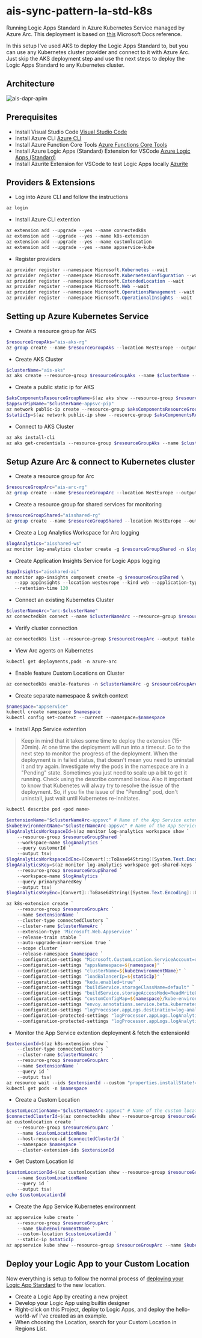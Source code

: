 # ais-sync-pattern-la-std-k8s

Running Logic Apps Standard in Azure Kubernetes Service managed by Azure Arc.
This deployment is based on [this](https://docs.microsoft.com/en-us/azure/app-service/manage-create-arc-environment?tabs=powershell#prerequisites) Microsoft Docs reference.

In this setup I've used AKS to deploy the Logic Apps Standard to, but you can use any Kubernetes cluster provider and connect to it with Azure Arc. Just skip the AKS deployment step and use the next steps to deploy the Logic Apps Standard to any Kubernetes cluster.

## Architecture

![ais-dapr-apim](docs/images/arch.png)

## Prerequisites

* Install Visual Studio Code [Visual Studio Code](https://code.visualstudio.com/download)
* Install Azure CLI [Azure CLI](https://docs.microsoft.com/nl-nl/cli/azure/install-azure-cli-windows?tabs=azure-cli)
* Install Azure Function Core Tools [Azure Functions Core Tools](https://github.com/Azure/azure-functions-core-tools)
* Install Azure Logic Apps (Standard) Extension for VSCode [Azure Logic Apps (Standard)](https://marketplace.visualstudio.com/items?itemName=ms-azuretools.vscode-azurelogicapps)
* Install Azurite Extension for VSCode to test Logic Apps locally [Azurite](https://marketplace.visualstudio.com/items?itemName=Azurite.azurite)

## Providers & Extensions

* Log into Azure CLI and follow the instructions

```ps1
az login
```

* Install Azure CLI extention

```ps1
az extension add --upgrade --yes --name connectedk8s
az extension add --upgrade --yes --name k8s-extension
az extension add --upgrade --yes --name customlocation
az extension add --upgrade --yes --name appservice-kube
```

* Register providers

```ps1
az provider register --namespace Microsoft.Kubernetes --wait
az provider register --namespace Microsoft.KubernetesConfiguration --wait
az provider register --namespace Microsoft.ExtendedLocation --wait
az provider register --namespace Microsoft.Web --wait
az provider register --namespace Microsoft.OperationsManagement --wait
az provider register --namespace Microsoft.OperationalInsights --wait
```

## Setting up Azure Kubernetes Service

* Create a resource group for AKS

```ps1
$resourceGroupAks="ais-aks-rg"
az group create --name $resourceGroupAks --location WestEurope --output table
```

* Create AKS Cluster

```ps1
$clusterName="ais-aks"
az aks create --resource-group $resourceGroupAks --name $clusterName --node-count 3 --enable-addons monitoring --generate-ssh-keys
```

* Create a public static ip for AKS

```ps1
$aksComponentsResourceGroupName=$(az aks show --resource-group $resourceGroupAks --name $clusterName --output tsv --query nodeResourceGroup)
$appsvcPipName="$clusterName-appsvc-pip"
az network public-ip create --resource-group $aksComponentsResourceGroupName --name $appsvcPipName --sku STANDARD
$staticIp=$(az network public-ip show --resource-group $aksComponentsResourceGroupName --name $appsvcPipName --output tsv --query ipAddress)
```

* Connect to AKS Cluster

```ps1
az aks install-cli
az aks get-credentials --resource-group $resourceGroupAks --name $clusterName
```

## Setup Azure Arc & connect to Kubernetes cluster

* Create a resource group for Arc

```ps1
$resourceGroupArc="ais-arc-rg"
az group create --name $resourceGroupArc --location WestEurope --output table
```

* Create a resource group for shared services for monitoring

```ps1
$resourceGroupShared="aisshared-rg"
az group create --name $resourceGroupShared --location WestEurope --output table
```

* Create a Log Analytics Workspace for Arc logging

```ps1
$logAnalytics="aisshared-ws"
az monitor log-analytics cluster create -g $resourceGroupShared -n $logAnalytics --sku-capacity 1000
```

* Create Application Insights Service for Logic Apps logging

```ps1
$appInsights="aisshared-ai"
az monitor app-insights component create -g $resourceGroupShared \
   --app appInsights --location westeurope --kind web --application-type web \
   --retention-time 120
```

* Connect an existing Kubernetes Cluster

```ps1
$clusterNameArc="arc-$clusterName"
az connectedk8s connect --name $clusterNameArc --resource-group $resourceGroupArc
```

* Verify cluster connection

```ps1
az connectedk8s list --resource-group $resourceGroupArc --output table
```

* View Arc agents on Kubernetes

```ps1
kubectl get deployments,pods -n azure-arc
```

* Enable feature Custom Locations on Cluster

```ps1
az connectedk8s enable-features -n $clusterNameArc -g $resourceGroupArc --features cluster-connect custom-locations
```

* Create separate namespace & switch context

```ps1
$namespace="appservice"
kubectl create namespace $namespace
kubectl config set-context --current --namespace=$namespace
```

* Install App Service extention

> Keep in mind that it takes some time to deploy the extension (15-20min). At one time the deployment will run into a timeout. Go to the next step to monitor the progress of the deployment. When the deployment is in failed status, that doesn't mean you need to uninstall it and try again. Investigate why the pods in the namespace are in a "Pending" state. Sometimes you just need to scale up a bit to get it running. Check using the describe command below. Also it important to know that Kubenetes will alway try to resolve the issue of the deployment. So, if you fix the issue of the "Pending" pod, don't uninstall, just wait until Kubernetes re-innitiates.

```ps1
kubectl describe pod <pod name>
```

```ps1
$extensionName="$clusterNameArc-appsvc" # Name of the App Service extension
$kubeEnvironmentName="$clusterNameArc-appsvc" # Name of the App Service Kubernetes environment resource
$logAnalyticsWorkspaceId=$(az monitor log-analytics workspace show `
    --resource-group $resourceGroupShared `
    --workspace-name $logAnalytics `
    --query customerId `
    --output tsv)
$logAnalyticsWorkspaceIdEnc=[Convert]::ToBase64String([System.Text.Encoding]::UTF8.GetBytes($logAnalyticsWorkspaceId))
$logAnalyticsKey=$(az monitor log-analytics workspace get-shared-keys `
    --resource-group $resourceGroupShared `
    --workspace-name $logAnalytics `
    --query primarySharedKey `
    --output tsv)
$logAnalyticsKeyEnc=[Convert]::ToBase64String([System.Text.Encoding]::UTF8.GetBytes($logAnalyticsKey))

az k8s-extension create `
    --resource-group $resourceGroupArc `
    --name $extensionName `
    --cluster-type connectedClusters `
    --cluster-name $clusterNameArc `
    --extension-type 'Microsoft.Web.Appservice' `
    --release-train stable `
    --auto-upgrade-minor-version true `
    --scope cluster `
    --release-namespace $namespace `
    --configuration-settings "Microsoft.CustomLocation.ServiceAccount=default" `
    --configuration-settings "appsNamespace=${namespace}" `
    --configuration-settings "clusterName=${kubeEnvironmentName}" `
    --configuration-settings "loadBalancerIp=${staticIp}" `
    --configuration-settings "keda.enabled=true" `
    --configuration-settings "buildService.storageClassName=default" `
    --configuration-settings "buildService.storageAccessMode=ReadWriteOnce" `
    --configuration-settings "customConfigMap=${namespace}/kube-environment-config" `
    --configuration-settings "envoy.annotations.service.beta.kubernetes.io/azure-load-balancer-resource-group=${resourceGroupAks}" `
    --configuration-settings "logProcessor.appLogs.destination=log-analytics" `
    --configuration-protected-settings "logProcessor.appLogs.logAnalyticsConfig.customerId=${logAnalyticsWorkspaceIdEnc}" `
    --configuration-protected-settings "logProcessor.appLogs.logAnalyticsConfig.sharedKey=${logAnalyticsKeyEnc}"
```

* Monitor the App Service extention deployment & fetch the extensionId

```ps1
$extensionId=$(az k8s-extension show `
    --cluster-type connectedClusters `
    --cluster-name $clusterNameArc `
    --resource-group $resourceGroupArc `
    --name $extensionName `
    --query id `
    --output tsv)
az resource wait --ids $extensionId --custom "properties.installState!='Pending'" --api-version "2020-07-01-preview"
kubectl get pods -n $namespace
```

* Create a Custom Location

```ps1
$customLocationName="$clusterNameArc-appsvc" # Name of the custom location
$connectedClusterId=$(az connectedk8s show --resource-group $resourceGroupArc --name $clusterNameArc --query id --output tsv)
az customlocation create `
    --resource-group $resourceGroupArc `
    --name $customLocationName `
    --host-resource-id $connectedClusterId `
    --namespace $namespace `
    --cluster-extension-ids $extensionId
```

* Get Custom Location Id

```ps1
$customLocationId=$(az customlocation show --resource-group $resourceGroupArc `
    --name $customLocationName `
    --query id `
    --output tsv)
echo $customLocationId
```

* Create the App Service Kubernetes environment

```ps1
az appservice kube create `
    --resource-group $resourceGroupArc `
    --name $kubeEnvironmentName `
    --custom-location $customLocationId `
    --static-ip $staticIp
az appservice kube show --resource-group $resourceGroupArc --name $kubeEnvironmentName
```

## Deploy your Logic App to your Custom Location

Now everything is setup to follow the normal process of [deploying your Logic App Standard](https://docs.microsoft.com/en-us/azure/logic-apps/azure-arc-enabled-logic-apps-create-deploy-workflows?tabs=azure-cli) to the new location.

* Create a Logic App by creating a new project
* Develop your Logic App using builtin designer
* Right-click on this Project, deploy to Logic Apps, and deploy the hello-world-wf I've created as an example.
* When choosing the Location, search for your Custom Location in Regions List.
